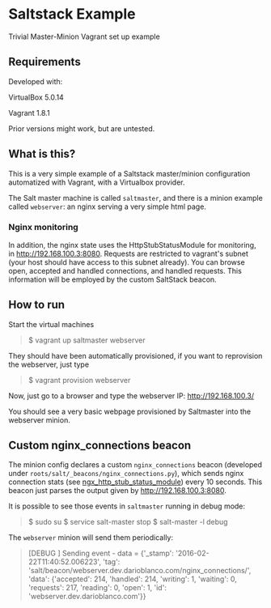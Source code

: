 # Saltstack Example

Trivial Master-Minion Vagrant set up example

## Requirements

Developed with:

VirtualBox 5.0.14

Vagrant 1.8.1

Prior versions might work, but are untested.

## What is this?

This is a very simple example of a Saltstack master/minion configuration automatized with Vagrant, with a Virtualbox provider.

The Salt master machine is called `saltmaster`, and there is a minion example called `webserver`: an nginx serving a very simple html page.

### Nginx monitoring

In addition, the nginx state uses the HttpStubStatusModule for monitoring, in http://192.168.100.3:8080. Requests are restricted to vagrant's subnet (your host should have access to this subnet already). You can browse open, accepted and handled connections, and handled requests. This information will be employed by the custom SaltStack beacon.

## How to run

Start the virtual machines

> $ vagrant up saltmaster webserver

They should have been automatically provisioned, if you want to reprovision the webserver, just type

> $ vagrant provision webserver

Now, just go to a browser and type the webserver IP: http://192.168.100.3/

You should see a very basic webpage provisioned by Saltmaster into the webserver minion.

## Custom nginx_connections beacon

The minion config declares a custom `nginx_connections` beacon (developed under `roots/salt/_beacons/nginx_connections.py`), which sends nginx connection stats (see [ngx_http_stub_status_module](http://nginx.org/en/docs/http/ngx_http_stub_status_module.html)) every 10 seconds. This beacon just parses the output given by http://192.168.100.3:8080.

It is possible to see those events in `saltmaster` running in debug mode:

> $ sudo su
> $ service salt-master stop
> $ salt-master -l debug

The `webserver` minion will send them periodically:

> [DEBUG   ] Sending event - data = {'_stamp': '2016-02-22T11:40:52.006223', 'tag': 'salt/beacon/webserver.dev.darioblanco.com/nginx_connections/', 'data': {'accepted': 214, 'handled': 214, 'writing': 1, 'waiting': 0, 'requests': 217, 'reading': 0, 'open': 1, 'id': 'webserver.dev.darioblanco.com'}}
